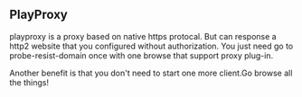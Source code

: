 ## PlayProxy

playproxy is a proxy based on native https protocal. But can response a http2 website that you configured without authorization. You just need go to probe-resist-domain once with one browse that support proxy plug-in.

Another benefit is that you don't need to start one more client.Go browse all the things!
